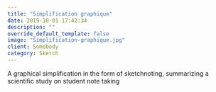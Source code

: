 ```yaml
---
title: "Simplification graphique"
date: 2019-10-01 17:42:34
description: ""
override_default_template: false
image: "Simplification-graphique.jpg"
client: Somebody
category: Sketch
---
```


A graphical simplification in the form of sketchnoting, summarizing a scientific study on student note taking
